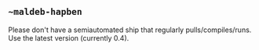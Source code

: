## `~maldeb-hapben`
Please don't have a semiautomated ship that regularly pulls/compiles/runs. Use the latest version (currently 0.4).